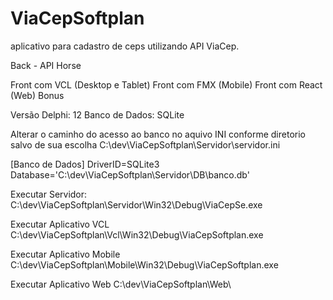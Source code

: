 # ViaCepSoftplan
 aplicativo para cadastro de ceps utilizando API ViaCep.

Back - API Horse

Front com VCL (Desktop e Tablet)
Front com FMX (Mobile) 
Front com React (Web) Bonus

Versão Delphi: 12
Banco de Dados: SQLite

Alterar o caminho do acesso ao banco no aquivo INI conforme diretorio salvo de sua escolha 
C:\dev\ViaCepSoftplan\Servidor\servidor.ini

[Banco de Dados]
DriverID=SQLite3
Database='C:\dev\ViaCepSoftplan\Servidor\DB\banco.db'

Executar Servidor:
C:\dev\ViaCepSoftplan\Servidor\Win32\Debug\ViaCepSe.exe

Executar Aplicativo VCL
C:\dev\ViaCepSoftplan\Vcl\Win32\Debug\ViaCepSoftplan.exe

Executar Aplicativo Mobile
C:\dev\ViaCepSoftplan\Mobile\Win32\Debug\ViaCepSoftplan.exe

Executar Aplicativo Web
C:\dev\ViaCepSoftplan\Web\
